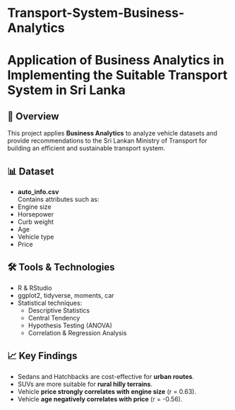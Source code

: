 # Transport-System-Business-Analytics

# Application of Business Analytics in Implementing the Suitable Transport System in Sri Lanka

## 📌 Overview
This project applies **Business Analytics** to analyze vehicle datasets and provide recommendations to the Sri Lankan Ministry of Transport for building an efficient and sustainable transport system.

## 📊 Dataset
- **auto_info.csv**  
Contains attributes such as:
- Engine size
- Horsepower
- Curb weight
- Age
- Vehicle type
- Price

## 🛠 Tools & Technologies
- R & RStudio
- ggplot2, tidyverse, moments, car
- Statistical techniques:
  - Descriptive Statistics
  - Central Tendency
  - Hypothesis Testing (ANOVA)
  - Correlation & Regression Analysis

## 📈 Key Findings
- Sedans and Hatchbacks are cost-effective for **urban routes**.
- SUVs are more suitable for **rural hilly terrains**.
- Vehicle **price strongly correlates with engine size** (r = 0.63).
- Vehicle **age negatively correlates with price** (r = -0.56).
